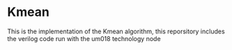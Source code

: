 # Kmean

This is the implementation of the Kmean algorithm, this reporsitory includes the verilog code run with the um018 technology node
